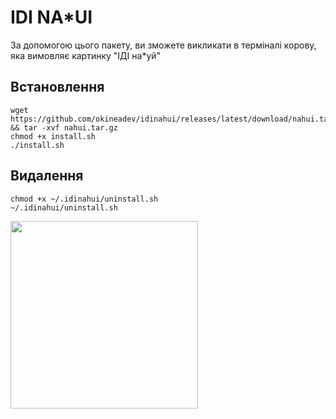 # IDI NA*UI

За допомогою цього пакету, ви зможете викликати в терміналі корову, яка вимовляє картинку "ІДІ на*уй"

## Встановлення
```
wget https://github.com/okineadev/idinahui/releases/latest/download/nahui.tar.gz && tar -xvf nahui.tar.gz
chmod +x install.sh
./install.sh
```

## Видалення
```
chmod +x ~/.idinahui/uninstall.sh
~/.idinahui/uninstall.sh
```

<img src="https://github.com/okineadev/idinahui/assets/81070564/b2672d99-9c0f-4bba-9ed6-660a181cc0d6" width="300">
